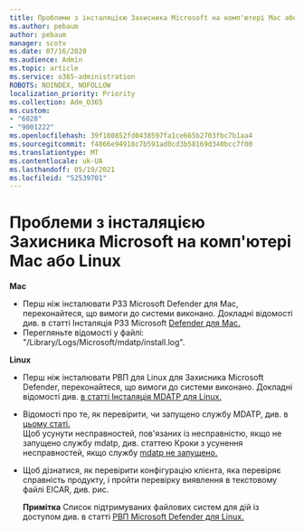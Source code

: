 ```yaml
---
title: Проблеми з інсталяцією Захисника Microsoft на комп'ютері Mac або Linux
ms.author: pebaum
author: pebaum
manager: scotv
ms.date: 07/16/2020
ms.audience: Admin
ms.topic: article
ms.service: o365-administration
ROBOTS: NOINDEX, NOFOLLOW
localization_priority: Priority
ms.collection: Adm_O365
ms.custom:
- "6028"
- "9001222"
ms.openlocfilehash: 39f180852fd0438597fa1ce665b2703fbc7b1aa4
ms.sourcegitcommit: f4866e94918c7b591ad0cd3b58169d340bcc7f00
ms.translationtype: MT
ms.contentlocale: uk-UA
ms.lasthandoff: 05/19/2021
ms.locfileid: "52539701"
---
```

# <a name="issues-installing-microsoft-defender-on-mac-or-linux"></a>Проблеми з інсталяцією Захисника Microsoft на комп'ютері Mac або Linux

**Mac**

- Перш ніж інсталювати РЗЗ Microsoft Defender для Mac, переконайтеся, що вимоги до системи виконано. Докладні відомості див. в статті Інсталяція РЗЗ Microsoft [Defender для Mac.](/windows/security/threat-protection/microsoft-defender-atp/microsoft-defender-atp-mac#how-to-install-microsoft-defender-atp-for-mac)  
- Перегляньте відомості у файлі: "/Library/Logs/Microsoft/mdatp/install.log".

**Linux**

- Перш ніж інсталювати РВП для Linux для Захисника Microsoft Defender, переконайтеся, що вимоги до системи виконано. Докладні відомості див. [в статті Інсталяція MDATP для Linux.](/windows/security/threat-protection/microsoft-defender-atp/microsoft-defender-atp-linux#system-requirements) 
- Відомості про те, як перевірити, чи запущено службу MDATP, див. в [цьому статі.](/windows/security/threat-protection/microsoft-defender-atp/linux-support-install#installation-failed)  
    Щоб усунути несправностей, пов'язаних із несправністю, якщо не запущено службу mdatp, див. статтею Кроки з усунення несправностей, якщо службу [mdatp не запущено.](/windows/security/threat-protection/microsoft-defender-atp/linux-support-install#steps-to-troubleshoot-if-mdatp-service-isnt-running)
- Щоб дізнатися, як перевірити конфігурацію клієнта, яка перевіряє справність продукту, і пройти [](/windows/security/threat-protection/microsoft-defender-atp/linux-install-manually#client-configuration)перевірку виявлення в текстовому файлі EICAR, див. рис.  

    **Примітка** Список підтримуваних файлових систем для дій із доступом див. в статті [РВП Microsoft Defender для Linux.](/windows/security/threat-protection/microsoft-defender-atp/microsoft-defender-atp-linux#system-requirements)